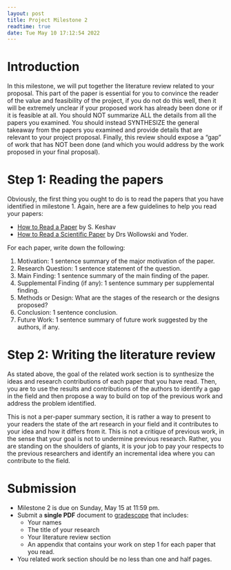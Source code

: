 ```yaml
---
layout: post
title: Project Milestone 2
readtime: true
date: Tue May 10 17:12:54 2022 
---
```


# Introduction

In this milestone, we will put together the literature review related to your
proposal.  This part of the paper is essential for you to convince the reader of
the value and feasibility of the project, if you do not do this well, then it
will be extremely unclear if your proposed work has already been done or if it
is feasible at all. You should NOT summarize ALL the details from all the papers
you examined. You should instead SYNTHESIZE the general takeaway from the papers
you examined and provide details that are relevant to your project proposal.
Finally, this review should expose a “gap” of work that has NOT been done (and
which you would address by the work proposed in your final proposal).

# Step 1: Reading the papers

Obviously, the first thing you ought to do is to read the papers that you have
identified in milestone 1. Again, here are a few guidelines to help you read
your papers:
- [How to Read a
Paper](https://web.stanford.edu/class/ee384m/Handouts/HowtoReadPaper.pdf) by S.
Keshav
- [How to Read a Scientific
Paper](https://www.rose-hulman.edu/class/cs/csse494-495-496/ReadingscientificPaper.pdf)
by Drs Wollowski and Yoder. 

For each paper, write down the following:
1. Motivation: 1 sentence summary of the major motivation of the paper.
2. Research Question: 1 sentence statement of the question.
3. Main Finding: 1 sentence summary of the main finding of the paper.
4. Supplemental Finding (if any): 1 sentence summary per supplemental finding.
5. Methods or Design: What are the stages of the research or the designs
   proposed? 
6. Conclusion: 1 sentence conclusion.
7. Future Work: 1 sentence summary of future work suggested by the authors, if
   any.

# Step 2: Writing the literature review

As stated above, the goal of the related work section is to synthesize the ideas
and research contributions of each paper that you have read. Then, you are to
use the results and contributions of the authors to identify a gap in the field
and then propose a way to build on top of the previous work and address the
problem identified. 

This is not a per-paper summary section, it is rather a way to present to your
readers the state of the art research in your field and it contributes to your
idea and how it differs from it. This is not a critique of previous work, in the
sense that your goal is not to undermine previous research. Rather, you are
standing on the shoulders of giants, it is your job to pay your respects to the
previous researchers and identify an incremental idea where you can contribute
to the field.

# Submission

- Milestone 2 is due on Sunday, May 15 at 11:59 pm. 
- Submit a **single PDF** document to [gradescope]() that includes:
  - Your names
  - The title of your research
  - Your literature review section
  - An appendix that contains your work on step 1 for each paper that you read. 
- You related work section should be no less than one and half pages. 



